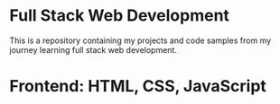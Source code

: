 # Full Stack Web Development
This is a repository containing my projects and code samples from my journey learning full stack web development.

# Frontend: HTML, CSS, JavaScript

